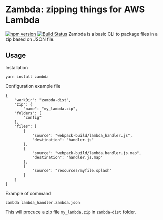 # Zambda: zipping things for  AWS Lambda

[![npm version](https://badge.fury.io/js/zambda.svg)](https://badge.fury.io/js/zambda) [![Build Status](https://github.com/bhoudu/zambda/actions/workflows/build.yml/badge.svg?branch=develop)](https://github.com/bhoudu/zambda/actions?query=branch%3Adevelop)
Zambda is a basic CLI to package files in a zip based on JSON file.

## Usage

Installation


    yarn install zambda


Configuration example file

    {
        "workDir": "zambda-dist",
        "zip": {
            "name": "my_lambda.zip",
        "folders": [
            "config"
        ],
        "files": [
            {
                "source": "webpack-build/lambda_handler.js",
                "destination": "handler.js"
            },
            {
                "source": "webpack-build/lambda.handler.js.map",
                "destination": "handler.js.map"
            },
            {
                "source": "resources/myfile.splash"
            }
        ]
    }

Example of command

    zambda lambda_handler.zambda.json

This will procuce a zip file `my_lambda.zip` in `zambda-dist` folder.